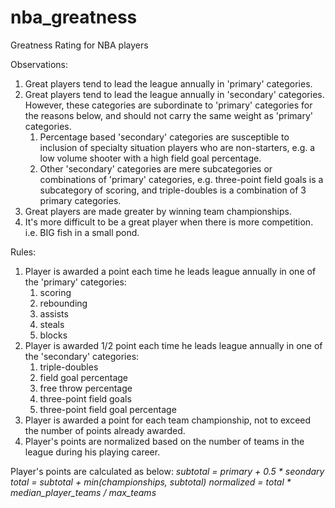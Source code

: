 nba_greatness
======

Greatness Rating for NBA players

Observations:
1. Great players tend to lead the league annually in 'primary' categories.
2. Great players tend to lead the league annually in 'secondary' categories.  However, these categories are subordinate to 'primary' categories for the reasons below, and should not carry the same weight as 'primary' categories.
    1. Percentage based 'secondary' categories are susceptible to inclusion of specialty situation players who are non-starters, e.g. a low volume shooter with a high field goal percentage.
    2. Other 'secondary' categories are mere subcategories or combinations of 'primary' categories, e.g. three-point field goals is a subcategory of scoring, and triple-doubles is a combination of 3 primary categories.
3. Great players are made greater by winning team championships.
4. It's more difficult to be a great player when there is more competition.  i.e. BIG fish in a small pond.


Rules:
1. Player is awarded a point each time he leads league annually in one of the 'primary' categories:
    1. scoring
    2. rebounding
    3. assists
    4. steals
    5. blocks
2. Player is awarded 1/2 point each time he leads league annually in one of the 'secondary' categories:
    1. triple-doubles
    2. field goal percentage
    3. free throw percentage
    4. three-point field goals
    5. three-point field goal percentage
3. Player is awarded a point for each team championship, not to exceed the number of points already awarded.
4. Player's points are normalized based on the number of teams in the league during his playing career.

Player's points are calculated as below:
   _subtotal = primary + 0.5 * seondary_
   _total = subtotal + min(championships, subtotal)_
   _normalized = total * median_player_teams / max_teams_
